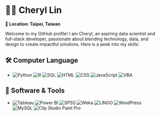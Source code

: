 # 👩‍💻 Cheryl Lin

**📍 Location: Taipei, Taiwan**

Welcome to my GitHub profile! I am Cheryl, an aspiring data scientist and full-stack developer, passionate about blending technology, data, and design to create impactful solutions. Here is a peek into my skills:

## 🛠 Computer Language
- ![Python](https://img.shields.io/badge/Python-3776ab?logo=python&logoColor=white) ![R](https://img.shields.io/badge/R-276DC3?logo=r&logoColor=white) ![SQL](https://img.shields.io/badge/SQL-239120?logo=sql&logoColor=white) ![HTML](https://img.shields.io/badge/HTML-%232E7AB?logo=html5&logoColor=white) ![CSS](https://img.shields.io/badge/CSS-%231572B6?logo=css3&logoColor=white) ![JavaScript](https://img.shields.io/badge/JavaScript-%23F7DF1E?logo=javascript&logoColor=black) ![VBA](https://img.shields.io/badge/VBA-217346?logo=microsoft-excel&logoColor=white)

## 💼 Software & Tools
- ![Tableau](https://img.shields.io/badge/Tableau-E97627?logo=tableau&logoColor=white) ![Power BI](https://img.shields.io/badge/Power%20BI-F2C811?logo=power-bi&logoColor=black) ![SPSS](https://img.shields.io/badge/SPSS-003399?logo=spss&logoColor=white) ![Weka](https://img.shields.io/badge/Weka-404040?logo=weka&logoColor=white) ![LINGO](https://img.shields.io/badge/Lingo-2E3440?logo=lingo&logoColor=white) ![WordPress](https://img.shields.io/badge/WordPress-21759B?logo=wordpress&logoColor=white) ![MySQL](https://img.shields.io/badge/MySQL-4479A1?logo=mysql&logoColor=white) ![Clip Studio Paint Pro](https://img.shields.io/badge/Clip%20Studio%20Paint%20Pro-48D1CC?logo=clip-studio-paint&logoColor=white)
